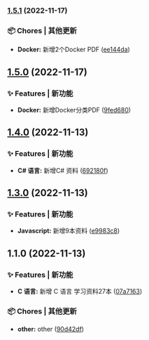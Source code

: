 

### [1.5.1](https://github.com/yszar/books/compare/1.5.0...1.5.1) (2022-11-17)


### 📦 Chores | 其他更新

* **Docker:** 新增2个Docker PDF ([ee144da](https://github.com/yszar/books/commit/ee144da8db2cb8d90f935adf52195185cd656f1d))

## [1.5.0](https://github.com/yszar/books/compare/1.4.0...1.5.0) (2022-11-17)


### ✨ Features | 新功能

* **Docker:** 新增Docker分类PDF ([9fed680](https://github.com/yszar/books/commit/9fed680e56a57b998221cdfd65d89dc877bcfaab))

## [1.4.0](https://github.com/yszar/books/compare/1.3.0...1.4.0) (2022-11-13)


### ✨ Features | 新功能

* **C# 语言:** 新增C# 资料 ([692180f](https://github.com/yszar/books/commit/692180f2cfdf9934e06a39cacd6b2447cd73ddb3))

## [1.3.0](https://github.com/yszar/books/compare/1.1.0...1.3.0) (2022-11-13)


### ✨ Features | 新功能

* **Javascript:** 新增9本资料 ([e9983c8](https://github.com/yszar/books/commit/e9983c810a0841142964070978949c503c71dc48))

## 1.1.0 (2022-11-13)


### ✨ Features | 新功能

* **C 语言:** 新增 C 语言 学习资料27本 ([07a7163](https://github.com/yszar/books/commit/07a71634497798d7b9d4bd3be8a8eebe085eebb2))


### 📦 Chores | 其他更新

* **other:** other ([90d42df](https://github.com/yszar/books/commit/90d42df23299f545eea6de37ffb92b9cfe27920e))